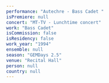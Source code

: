 ```yaml
---
performance: "Autechre - Bass Cadet "
isPremiere: null
concert: "MT-TV - Lunchtime concert"
work: "Bass Cadet"
isCommission: false
isResidency: false
work_year: "1994"
ensemble: null
season: "GEMDays 2.5"
venue: "Recital Hall"
person: null
country: null
---
```


